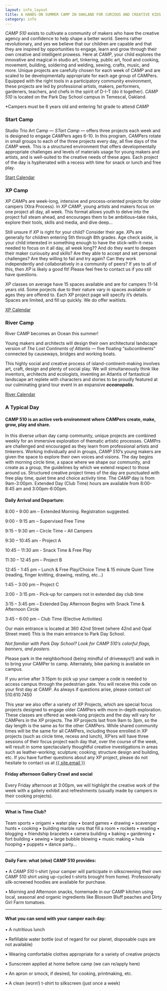 ```yaml
---
layout: info_layout
title: A HANDS-ON SUMMER CAMP IN OAKLAND FOR CURIOUS AND CREATIVE KIDS AGES 6-14
category: info
---
```


*CAMP 510* exists to cultivate a community of makers who have the creative agency and confidence to help shape a better world. Seems rather revolutionary, and yes we believe that our children are capable and that they are inspired by opportunities to engage, learn and grow through their own creative and intelligent prowess. Here at *CAMP*, your child explores the innovative and magical in studio art, tinkering, public art, food and cooking, movement, building, soldering and welding, sewing, crafts, music, and more. Unique projects are carefully chosen for each week of *CAMP* and are scaled to be developmentally appropriate for each age group of CAMPers. Equipped with the right tools in a participatory community environment, these projects are led by professional artists, makers, performers, gardeners, teachers, and chefs in the spirit of D-I-T (do it together). *CAMP 510* is located on the Park Day School campus in Temescal, Oakland. 

*Campers must be 6 years old and entering 1st grade to attend _CAMP_

### Start Camp

Studio Trio Art Camp — *STart Camp* — offers three projects each week and is designed to engage *CAMP*ers ages 6-10. In this program, *CAMP*ers rotate in small groups to each of the three projects every day, all five days of the *CAMP* week. This is a structured environment that offers developmentally appropriate challenges and levels of materials usage for young makers and artists, and is well-suited to the creative needs of these ages. Each project of the day is hyphenated with a recess with time for snack or lunch and free play.

<div class="center">
	<a href="start.html" class="btn btn-dark">Start Calendar</a>
</div>

### XP Camp

*XP CAMP*s are week-long, intensive and process-oriented projects for older campers (Xtra Process). In *XP CAMP*, young artists and makers focus on one project all day, all week. This format allows youth to delve into the project full steam ahead, and encourages them to be ambitious–take risks, explore their tools, skills and media, and dive deep…

Still unsure if *XP* is right for your child? Consider their age. *XP*s are generally for children entering 5th through 8th grades. Age check aside, is your child interested in something enough to have the stick-with-it-ness needed to focus on it all day, all week long?? And do they want to deepen their maker curiousity and skills? Are they able to accept and set personal challenges? Are they willing to fail and try again? Can they work independently and collaboratively in a community of peers? If yes to all of this, then *XP* is likely a good fit! Please feel free to contact us if you still have questions.

*XP* classes on average have 15 spaces available and are for campers 11-14 years old. Some porjects due to their nature vary in spaces available or ages they are offered to. Each XP project page will specify it’s details. Spaces are limited, and fill up quickly. We do offer waitlists.

<div class="center">
	<a href="xp.html" class="btn btn-dark">XP Calendar</a>
</div>

### River Camp 

River CAMP becomes an Ocean this summer!

Young makers and architects will design their own architectural landscape version of *The Lost Continents of Atlantis* — five floating “subcontinents” connected by causeways, bridges and working boats.

This highly social and creative process of island-continent-making involves art, craft, design and plenty of social play. We will simultaneously think like inventors, architects and ecologists, inventing an Atlantis of fantastical landscape art replete with characters and stories to be proudly featured at our culminating grand tour event in an expansive **_oceanopolis._**

<div class="center">
	<a href="river.html" class="btn btn-dark">River Calendar</a>
</div>

### A Typical Day

#### __CAMP 510__ is an active verb environment where CAMPers create, make, grow, play and share.

In this diverse urban day camp community, unique projects are combined weekly for an immersive exploration of thematic artistic processes. CAMPrs are challenged and encouraged as they learn from professional artists and tinkerers. Working individually and in groups, *CAMP 510*’s young makers are given the space to explore their own voices and visions. The day begins with morning circle time, a space where we shape our community, and create as a group, the guidelines by which we extend respect to those around us. Structured creative project times of the day are punctuated with free play time, quiet time and choice activity time. The *CAMP* day is from 9am-3:00pm. Extended Day (Club Time) hours are available from 8:00- 8:45 am and 3:00pm-6:00pm.

#### Daily Arrival and Departure:

8:00 – 9:00 am     – Extended Morning. Registration suggested.

9:00 – 9:15 am     – Supervised Free Time

9:15 – 9:30 am     – Circle Time – All Campers

9:30 – 10:45 am  - Project A

10:45 – 11:30 am  - Snack Time & Free Play

11:30 – 12:45 pm   – Project B

12:45 - 1:45 pm     – Lunch & Free Play/Choice Time &  15 minute Quiet Time (reading, finger knitting, drawing, resting, etc…)

1:45 – 3:00 pm     – Project C

3:00 – 3:15 pm      - Pick-up for campers not in extended day club time

3:15 – 3:45 pm     – Extended Day Afternoon Begins with Snack Time & Afternoon Circle

3:45 – 6:00 pm     – Club Time (Elective Activities)

Our main entrance is located at 360 42nd Street (where 42nd and Opal Street meet) This is the main entrance to Park Day School.

*Not familiar with Park Day School? Look for CAMP 510′s colorful flags, banners, and posters.*

Please park in the neighborhood (being mindful of driveways!!) and walk in to bring your CAMPer to camp. Alternately, bike parking is available on campus.

If you arrive after 3:15pm to pick up your camper a code is needed to access campus through the pedestrian gate.  You will receive this code on your first day at CAMP. As always if questions arise, please contact us! 510.610.7450

This year we also offer a variety of XP Projects, which are special focus projects designed to engage older CAMPers with more in-depth exploration. These classes are offered as week-long projects and the day will vary for CAMPers in the XP projects. The XP projects last from 9am to 3pm, so the day length is the same as for the other CAMPers. While shared community times will be the same for all CAMPers, including those enrolled in XP projects (such as circle time, recess and lunch), XP’ers will have three sessions of their focus project each day that, over the course of the week, will result in some spectacularly thoughtful creative investigations in areas such as leather-working; sculpture; cooking; structure design and building, etc.
If you have further questions about any XP project, please do not hesitate to contact us at <a href="mailto:{{ site.email }}">{{ site.email }}</a>

#### Friday afternoon Gallery Crawl and social

Every Friday afternoon at 3:00pm, we will highlight the creative work of the week with a gallery exhibit and refreshments (usually made by campers in their cooking projects).

---

#### What is Time Club?

Team sports • origami • water play • board games • drawing • scavenger hunts • cooking • building marble runs that fill a room • rockets • reading • blogging • friendship bracelets • camera building • baking • gardening • fort building • sewing • large bubble blowing • music making • hula hooping • puppets • dance party…

---

#### Daily Fare: what (else) CAMP 510 provides:

• A *CAMP 510* t-shirt (your camper will participate in silkscreening their own CAMP 510 shirt using up-cycled t-shirts brought from home). Professionally silk-screened hoodies are available for purchase.

• Morning and Afternoon snacks, homemade in our CAMP kitchen using local, seasonal and organic ingredients like Blossom Bluff peaches and Dirty Girl Farm tomatoes.

---

#### What you can send with your camper each day:

• A nutritious lunch

• Refillable water bottle (out of regard for our planet, disposable cups are not available)

• Wearing comfortable clothes appropriate for a variety of creative projects

• Sunscreen applied at home before camp (we can re/apply here)

• An apron or smock, if desired, for cooking, printmaking, etc.

• A clean (worn!) t-shirt to silkscreen (just once a week)



